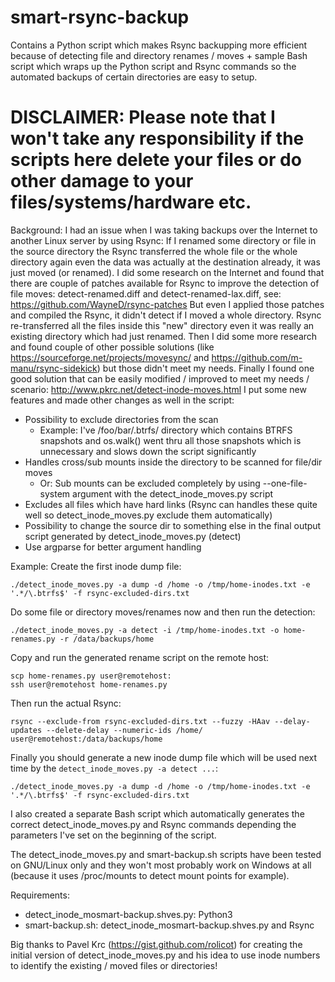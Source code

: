 # smart-rsync-backup
Contains a Python script which makes Rsync backupping more efficient because of detecting file and directory renames / moves + sample Bash script which wraps up the Python script and Rsync commands so the automated backups of certain directories are easy to setup.

# DISCLAIMER: Please note that I won't take any responsibility if the scripts here delete your files or do other damage to your files/systems/hardware etc.

Background:
I had an issue when I was taking backups over the Internet to another Linux server by using Rsync: If I renamed some directory or file in the source directory the Rsync transferred the whole file or the whole directory again even the data was actually at the destination already, it was just moved (or renamed). I did some research on the Internet and found that there are couple of patches available for Rsync to improve the detection of file moves: detect-renamed.diff and detect-renamed-lax.diff, see: https://github.com/WayneD/rsync-patches But even I applied those patches and compiled the Rsync, it didn't detect if I moved a whole directory. Rsync re-transferred all the files inside this "new" directory even it was really an existing directory which had just renamed. Then I did some more research and found couple of other possible solutions (like https://sourceforge.net/projects/movesync/ and https://github.com/m-manu/rsync-sidekick) but those didn't meet my needs. Finally I found one good solution that can be easily modified / improved to meet my needs / scenario: http://www.pkrc.net/detect-inode-moves.html I put some new features and made other changes as well in the script:
* Possibility to exclude directories from the scan
  * Example: I've /foo/bar/.btrfs/ directory which contains BTRFS snapshots and os.walk() went thru all those snapshots which is unnecessary and slows down the script significantly
* Handles cross/sub mounts inside the directory to be scanned for file/dir moves
  * Or: Sub mounts can be excluded completely by using --one-file-system argument with the detect_inode_moves.py script
* Excludes all files which have hard links (Rsync can handles these quite well so detect_inode_moves.py exclude them automatically)
* Possibility to change the source dir to something else in the final output script generated by detect_inode_moves.py (detect)
* Use argparse for better argument handling

Example:
Create the first inode dump file:
```
./detect_inode_moves.py -a dump -d /home -o /tmp/home-inodes.txt -e '.*/\.btrfs$' -f rsync-excluded-dirs.txt
```
Do some file or directory moves/renames now and then run the detection:
```
./detect_inode_moves.py -a detect -i /tmp/home-inodes.txt -o home-renames.py -r /data/backups/home
```
Copy and run the generated rename script on the remote host:
```
scp home-renames.py user@remotehost:
ssh user@remotehost home-renames.py
```
Then run the actual Rsync:
```
rsync --exclude-from rsync-excluded-dirs.txt --fuzzy -HAav --delay-updates --delete-delay --numeric-ids /home/ user@remotehost:/data/backups/home
```
Finally you should generate a new inode dump file which will be used next time by the `detect_inode_moves.py -a detect ...`:
```
./detect_inode_moves.py -a dump -d /home -o /tmp/home-inodes.txt -e '.*/\.btrfs$' -f rsync-excluded-dirs.txt
```

I also created a separate Bash script which automatically generates the correct detect_inode_moves.py and Rsync commands depending the parameters I've set on the beginning of the script.

The detect_inode_moves.py and smart-backup.sh scripts have been tested on GNU/Linux only and they won't most probably work on Windows at all (because it uses /proc/mounts to detect mount points for example).

Requirements:
* detect_inode_mosmart-backup.shves.py: Python3
* smart-backup.sh: detect_inode_mosmart-backup.shves.py and Rsync

Big thanks to Pavel Krc (https://gist.github.com/rolicot) for creating the initial version of detect_inode_moves.py and his idea to use inode numbers to identify the existing / moved files or directories!
